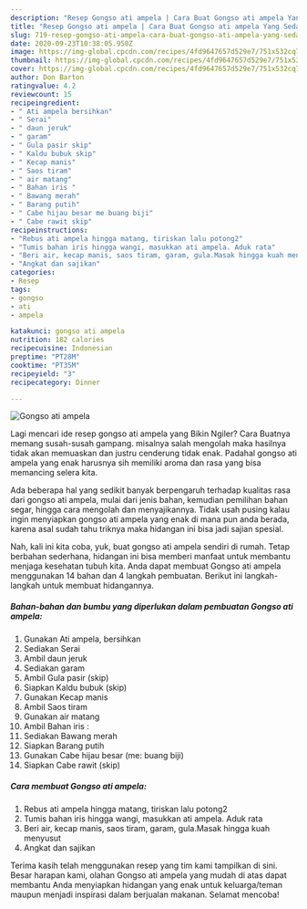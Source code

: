 ```yaml
---
description: "Resep Gongso ati ampela | Cara Buat Gongso ati ampela Yang Sedap"
title: "Resep Gongso ati ampela | Cara Buat Gongso ati ampela Yang Sedap"
slug: 719-resep-gongso-ati-ampela-cara-buat-gongso-ati-ampela-yang-sedap
date: 2020-09-23T10:38:05.950Z
image: https://img-global.cpcdn.com/recipes/4fd9647657d529e7/751x532cq70/gongso-ati-ampela-foto-resep-utama.jpg
thumbnail: https://img-global.cpcdn.com/recipes/4fd9647657d529e7/751x532cq70/gongso-ati-ampela-foto-resep-utama.jpg
cover: https://img-global.cpcdn.com/recipes/4fd9647657d529e7/751x532cq70/gongso-ati-ampela-foto-resep-utama.jpg
author: Don Barton
ratingvalue: 4.2
reviewcount: 15
recipeingredient:
- " Ati ampela bersihkan"
- " Serai"
- " daun jeruk"
- " garam"
- " Gula pasir skip"
- " Kaldu bubuk skip"
- " Kecap manis"
- " Saos tiram"
- " air matang"
- " Bahan iris "
- " Bawang merah"
- " Barang putih"
- " Cabe hijau besar me buang biji"
- " Cabe rawit skip"
recipeinstructions:
- "Rebus ati ampela hingga matang, tiriskan lalu potong2"
- "Tumis bahan iris hingga wangi, masukkan ati ampela. Aduk rata"
- "Beri air, kecap manis, saos tiram, garam, gula.Masak hingga kuah menyusut"
- "Angkat dan sajikan"
categories:
- Resep
tags:
- gongso
- ati
- ampela

katakunci: gongso ati ampela 
nutrition: 182 calories
recipecuisine: Indonesian
preptime: "PT28M"
cooktime: "PT35M"
recipeyield: "3"
recipecategory: Dinner

---
```



![Gongso ati ampela](https://img-global.cpcdn.com/recipes/4fd9647657d529e7/751x532cq70/gongso-ati-ampela-foto-resep-utama.jpg)

Lagi mencari ide resep gongso ati ampela yang Bikin Ngiler? Cara Buatnya memang susah-susah gampang. misalnya salah mengolah maka hasilnya tidak akan memuaskan dan justru cenderung tidak enak. Padahal gongso ati ampela yang enak harusnya sih memiliki aroma dan rasa yang bisa memancing selera kita.

Ada beberapa hal yang sedikit banyak berpengaruh terhadap kualitas rasa dari gongso ati ampela, mulai dari jenis bahan, kemudian pemilihan bahan segar, hingga cara mengolah dan menyajikannya. Tidak usah pusing kalau ingin menyiapkan gongso ati ampela yang enak di mana pun anda berada, karena asal sudah tahu triknya maka hidangan ini bisa jadi sajian spesial.




Nah, kali ini kita coba, yuk, buat gongso ati ampela sendiri di rumah. Tetap berbahan sederhana, hidangan ini bisa memberi manfaat untuk membantu menjaga kesehatan tubuh kita. Anda dapat membuat Gongso ati ampela menggunakan 14 bahan dan 4 langkah pembuatan. Berikut ini langkah-langkah untuk membuat hidangannya.

<!--inarticleads1-->

##### Bahan-bahan dan bumbu yang diperlukan dalam pembuatan Gongso ati ampela:

1. Gunakan  Ati ampela, bersihkan
1. Sediakan  Serai
1. Ambil  daun jeruk
1. Sediakan  garam
1. Ambil  Gula pasir (skip)
1. Siapkan  Kaldu bubuk (skip)
1. Gunakan  Kecap manis
1. Ambil  Saos tiram
1. Gunakan  air matang
1. Ambil  Bahan iris :
1. Sediakan  Bawang merah
1. Siapkan  Barang putih
1. Gunakan  Cabe hijau besar (me: buang biji)
1. Siapkan  Cabe rawit (skip)




<!--inarticleads2-->

##### Cara membuat Gongso ati ampela:

1. Rebus ati ampela hingga matang, tiriskan lalu potong2
1. Tumis bahan iris hingga wangi, masukkan ati ampela. Aduk rata
1. Beri air, kecap manis, saos tiram, garam, gula.Masak hingga kuah menyusut
1. Angkat dan sajikan




Terima kasih telah menggunakan resep yang tim kami tampilkan di sini. Besar harapan kami, olahan Gongso ati ampela yang mudah di atas dapat membantu Anda menyiapkan hidangan yang enak untuk keluarga/teman maupun menjadi inspirasi dalam berjualan makanan. Selamat mencoba!
